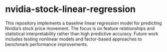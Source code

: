 # nvidia-stock-linear-regression
This repository implements a baseline linear regression model for predicting Nvidia’s stock price movement. The focus is on feature relationships and statistical interpretability rather than high predictive accuracy. Future work includes testing nonlinear models and factor-based approaches to benchmark performance improvements.
